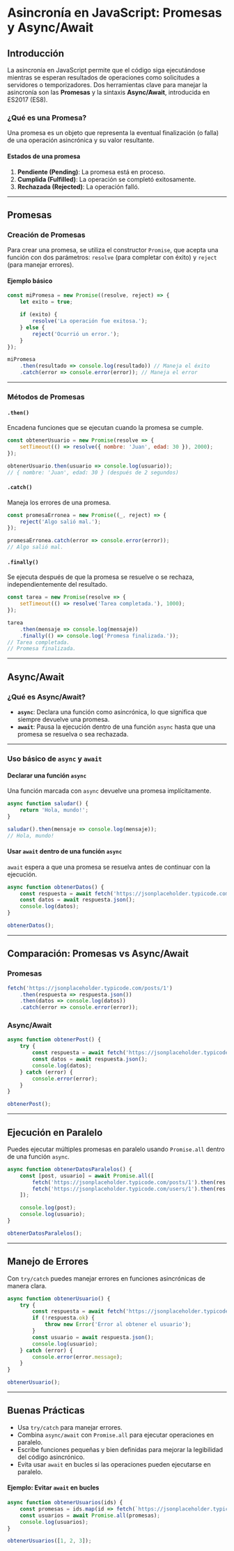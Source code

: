 # Asincronía en JavaScript: Promesas y Async/Await

## Introducción

La asincronía en JavaScript permite que el código siga ejecutándose mientras se esperan resultados de operaciones como solicitudes a servidores o temporizadores. Dos herramientas clave para manejar la asincronía son las **Promesas** y la sintaxis **Async/Await**, introducida en ES2017 (ES8).

### ¿Qué es una Promesa?
Una promesa es un objeto que representa la eventual finalización (o falla) de una operación asincrónica y su valor resultante.

#### Estados de una promesa
1. **Pendiente (Pending)**: La promesa está en proceso.
2. **Cumplida (Fulfilled)**: La operación se completó exitosamente.
3. **Rechazada (Rejected)**: La operación falló.

---

## Promesas

### Creación de Promesas

Para crear una promesa, se utiliza el constructor `Promise`, que acepta una función con dos parámetros: `resolve` (para completar con éxito) y `reject` (para manejar errores).

#### Ejemplo básico
```javascript
const miPromesa = new Promise((resolve, reject) => {
    let exito = true;

    if (exito) {
        resolve('La operación fue exitosa.');
    } else {
        reject('Ocurrió un error.');
    }
});

miPromesa
    .then(resultado => console.log(resultado)) // Maneja el éxito
    .catch(error => console.error(error)); // Maneja el error
```

---

### Métodos de Promesas

#### `.then()`
Encadena funciones que se ejecutan cuando la promesa se cumple.

```javascript
const obtenerUsuario = new Promise(resolve => {
    setTimeout(() => resolve({ nombre: 'Juan', edad: 30 }), 2000);
});

obtenerUsuario.then(usuario => console.log(usuario));
// { nombre: 'Juan', edad: 30 } (después de 2 segundos)
```

#### `.catch()`
Maneja los errores de una promesa.

```javascript
const promesaErronea = new Promise((_, reject) => {
    reject('Algo salió mal.');
});

promesaErronea.catch(error => console.error(error));
// Algo salió mal.
```

#### `.finally()`
Se ejecuta después de que la promesa se resuelve o se rechaza, independientemente del resultado.

```javascript
const tarea = new Promise(resolve => {
    setTimeout(() => resolve('Tarea completada.'), 1000);
});

tarea
    .then(mensaje => console.log(mensaje))
    .finally(() => console.log('Promesa finalizada.'));
// Tarea completada.
// Promesa finalizada.
```

---

## Async/Await

### ¿Qué es Async/Await?

- **`async`**: Declara una función como asincrónica, lo que significa que siempre devuelve una promesa.
- **`await`**: Pausa la ejecución dentro de una función `async` hasta que una promesa se resuelva o sea rechazada.

---

### Uso básico de `async` y `await`

#### Declarar una función `async`
Una función marcada con `async` devuelve una promesa implícitamente.

```javascript
async function saludar() {
    return 'Hola, mundo!';
}

saludar().then(mensaje => console.log(mensaje));
// Hola, mundo!
```

#### Usar `await` dentro de una función `async`
`await` espera a que una promesa se resuelva antes de continuar con la ejecución.

```javascript
async function obtenerDatos() {
    const respuesta = await fetch('https://jsonplaceholder.typicode.com/todos/1');
    const datos = await respuesta.json();
    console.log(datos);
}

obtenerDatos();
```

---

## Comparación: Promesas vs Async/Await

### Promesas
```javascript
fetch('https://jsonplaceholder.typicode.com/posts/1')
    .then(respuesta => respuesta.json())
    .then(datos => console.log(datos))
    .catch(error => console.error(error));
```

### Async/Await
```javascript
async function obtenerPost() {
    try {
        const respuesta = await fetch('https://jsonplaceholder.typicode.com/posts/1');
        const datos = await respuesta.json();
        console.log(datos);
    } catch (error) {
        console.error(error);
    }
}

obtenerPost();
```

---

## Ejecución en Paralelo

Puedes ejecutar múltiples promesas en paralelo usando `Promise.all` dentro de una función `async`.

```javascript
async function obtenerDatosParalelos() {
    const [post, usuario] = await Promise.all([
        fetch('https://jsonplaceholder.typicode.com/posts/1').then(res => res.json()),
        fetch('https://jsonplaceholder.typicode.com/users/1').then(res => res.json())
    ]);

    console.log(post);
    console.log(usuario);
}

obtenerDatosParalelos();
```

---

## Manejo de Errores

Con `try/catch` puedes manejar errores en funciones asincrónicas de manera clara.

```javascript
async function obtenerUsuario() {
    try {
        const respuesta = await fetch('https://jsonplaceholder.typicode.com/users/1');
        if (!respuesta.ok) {
            throw new Error('Error al obtener el usuario');
        }
        const usuario = await respuesta.json();
        console.log(usuario);
    } catch (error) {
        console.error(error.message);
    }
}

obtenerUsuario();
```

---

## Buenas Prácticas

- Usa `try/catch` para manejar errores.
- Combina `async/await` con `Promise.all` para ejecutar operaciones en paralelo.
- Escribe funciones pequeñas y bien definidas para mejorar la legibilidad del código asincrónico.
- Evita usar `await` en bucles si las operaciones pueden ejecutarse en paralelo.

#### Ejemplo: Evitar `await` en bucles
```javascript
async function obtenerUsuarios(ids) {
    const promesas = ids.map(id => fetch(`https://jsonplaceholder.typicode.com/users/${id}`).then(res => res.json()));
    const usuarios = await Promise.all(promesas);
    console.log(usuarios);
}

obtenerUsuarios([1, 2, 3]);
```